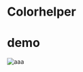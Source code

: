 # Colorhelper

# demo 

<div width = "70%" height = "150px">
  
![aaa](https://user-images.githubusercontent.com/13488900/85879121-174e9180-b7da-11ea-820d-faefd51fadb7.gif)
  
</div>
